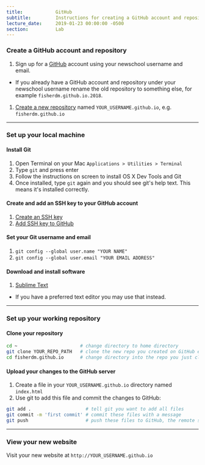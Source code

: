 ```yaml
---
title:            GitHub
subtitle:         Instructions for creating a GitHub account and repository
lecture_date:     2019-01-23 00:00:00 -0500
section:          Lab
---
```


### Create a GitHub account and repository

1. Sign up for a [GitHub](https://github.com/) account using your newschool username and email.
  - If you already have a GitHub account and repository under your newschool username rename the old repository to something else, for example `fisherdm.github.io.2018`.
1. [Create a new repository](https://help.github.com/articles/create-a-repo/) named `YOUR_USERNAME.github.io`, e.g. `fisherdm.github.io`

---

### Set up your local machine

#### Install Git

1. Open Terminal on your Mac `Applications > Utilities > Terminal`
1. Type `git` and press enter
1. Follow the instructions on screen to install OS X Dev Tools and Git
1. Once installed, type `git` again and you should see git's help text. This means it's installed correctly.

#### Create and add an SSH key to your GitHub account

1. [Create an SSH key](https://help.github.com/articles/generating-a-new-ssh-key-and-adding-it-to-the-ssh-agent/)
1. [Add SSH key to GitHub](https://help.github.com/articles/adding-a-new-ssh-key-to-your-github-account/)

#### Set your Git username and email

1. `git config --global user.name "YOUR NAME"`
1. `git config --global user.email "YOUR EMAIL ADDRESS"`

#### Download and install software

1. [Sublime Text](https://www.sublimetext.com/)
  - If you have a preferred text editor you may use that instead.

---

### Set up your working repository

#### Clone your repository

```bash
cd ~                       # change directory to home directory
git clone YOUR_REPO_PATH   # clone the new repo you created on GitHub e.g. git clone git@github.com:fisherdm/fisherdm.github.io.git
cd fisherdm.github.io      # change directory into the repo you just cloned
```

#### Upload your changes to the GitHub server

1. Create a file in your `YOUR_USERNAME.github.io` directory named `index.html`
2. Use git to add this file and commit the changes to GitHub:

```bash
git add .                    # tell git you want to add all files
git commit -m 'first commit' # commit these files with a message
git push                     # push these files to GitHub, the remote server
```

---

### View your new website

Visit your new website at `http://YOUR_USERNAME.github.io`
